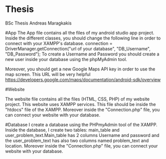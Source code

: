 # Thesis
BSc  Thesis Andreas Maragkakis

#App
The App file contains all the files of my android studio app project. 
Inside the different classes, you should change the following line in order to connect with your XAMPP's database.
connection = DriverManager.getConnection("url of your database", "DB_Username", "DB_Password");
To create a Username and Password you should create a new user inside your database using the phpMyAdmin tool.

Moreover, you should get a new Google Maps API key in order to use the map screen. 
This URL will be very helpful
https://developers.google.com/maps/documentation/android-sdk/overview

#Website

The website file contains all the files (HTML, CSS, PHP) of my website project. 
This website uses XAMPP services. This file should be inside the "htdocs" file of the XAMPP. 
Moreover inside the "Connection.php" file, you can connect your website with your database. 

#Database
I create a database using the PHPmyAdmin tool of the XAMPP. 
Inside the database, I create two tables: main_table and user_problem_text.Main_table has 2 columns 
Username and password and the user_problem_text has also two columns named problem_text and location.
Moreover inside the "Connection.php" file, you can connect your website with your database. 

